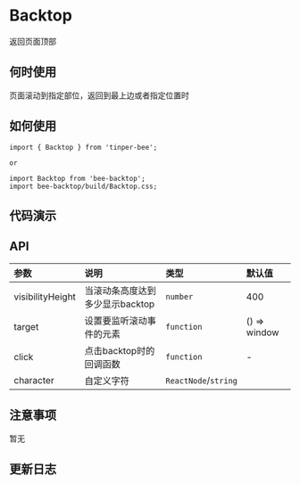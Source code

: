 # Backtop

返回页面顶部


## 何时使用

页面滚动到指定部位，返回到最上边或者指定位置时

## 如何使用

```
import { Backtop } from 'tinper-bee';

or

import Backtop from 'bee-backtop';
import bee-backtop/build/Backtop.css;

```

## 代码演示

## API

|参数|说明|类型|默认值|
|:---|:-----|:----|:------|
|visibilityHeight|当滚动条高度达到多少显示backtop|`number`|400|
|target|设置要监听滚动事件的元素|`function`|() => window|
|click|点击backtop时的回调函数|`function`|-|
|character|自定义字符|`ReactNode`/`string`|<Icon type="uf-top-up"/>|

## 注意事项

暂无

## 更新日志

